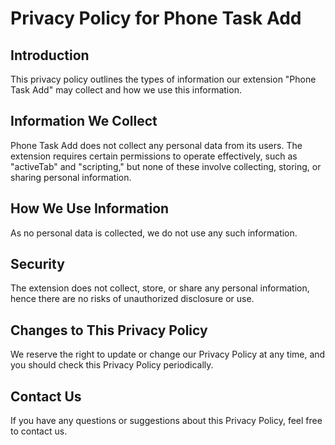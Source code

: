 # Privacy Policy for Phone Task Add

## Introduction

This privacy policy outlines the types of information our extension "Phone Task Add" may collect and how we use this information.

## Information We Collect

Phone Task Add does not collect any personal data from its users. The extension requires certain permissions to operate effectively, such as "activeTab" and "scripting," but none of these involve collecting, storing, or sharing personal information.

## How We Use Information

As no personal data is collected, we do not use any such information.

## Security

The extension does not collect, store, or share any personal information, hence there are no risks of unauthorized disclosure or use.

## Changes to This Privacy Policy

We reserve the right to update or change our Privacy Policy at any time, and you should check this Privacy Policy periodically.

## Contact Us

If you have any questions or suggestions about this Privacy Policy, feel free to contact us.
